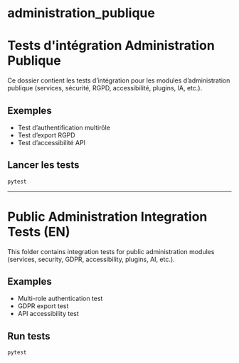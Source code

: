 # administration_publique

# Tests d'intégration Administration Publique

Ce dossier contient les tests d’intégration pour les modules d’administration publique (services, sécurité, RGPD, accessibilité, plugins, IA, etc.).

## Exemples
- Test d’authentification multirôle
- Test d’export RGPD
- Test d’accessibilité API

## Lancer les tests
```bash
pytest
```

---

# Public Administration Integration Tests (EN)

This folder contains integration tests for public administration modules (services, security, GDPR, accessibility, plugins, AI, etc.).

## Examples
- Multi-role authentication test
- GDPR export test
- API accessibility test

## Run tests
```bash
pytest
```
